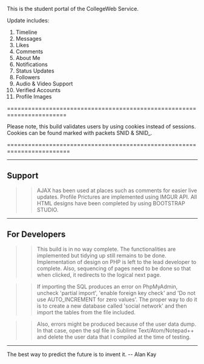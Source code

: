 This is the student portal of the CollegeWeb Service. 

Update includes:

1. Timeline
2. Messages
3. Likes
4. Comments
5. About Me
6. Notifications
7. Status Updates
8. Followers
9. Audio & Video Support
10. Verified Accounts
11. Profile Images


=======================================================================

Please note, this build validates users by using cookies instead of sessions. 
Cookies can be found marked with packets SNID & SNID_. 

========================================================================

--------------------------------------------
Support
--------------------------------------------

>> AJAX has been used at places such as comments for easier live updates. 
>> Profile Prictures are implemented using IMGUR API. 
>> All HTML designs have been completed by using BOOTSTRAP STUDIO.

--------------------------------------------
For Developers
--------------------------------------------

>> This build is in no way complete. The functionalities are implemented but tidying up still remains to be done. 
Implementation of design on PHP is left to the lead developer to complete. Also, sequencing of pages need to be 
done so that when clicked, it redirects to the logical next page. 

>> If importing the SQL produces an error on PhpMyAdmin, uncheck 'partial import', 'enable foreign key check' and 'Do not   use AUTO_INCREMENT for zero values'. The proper way to do it is to create a new database called 'social network' and then import the tables from the file included. 


>> Also, errors might be produced because of the user data dump. In that case, open the sql file in Sublime Text/Atom/Notepad++ and delete the user data that I compiled at the time of testing. 

----------------------------------------------------------------------------------------------------------------------------

The best way to predict the future is to invent it.
													-- Alan Kay

